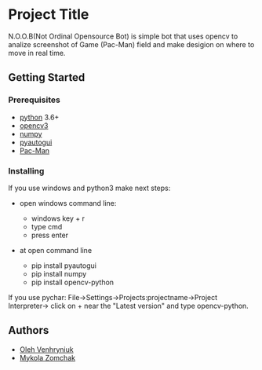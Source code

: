 # Project Title

N.O.O.B(Not Ordinal Opensource Bot) is simple bot that uses opencv to analize screenshot of Game (Pac-Man) field and make desigion on where to move in real time.

## Getting Started

### Prerequisites

* [python](https://www.python.org) 3.6+
* [opencv3](https://opencv.org/opencv-3-3.html)
* [numpy](http://www.numpy.org)
* [pyautogui](https://pyautogui.readthedocs.io/en/latest)
* [Pac-Man](https://www.microsoft.com/en-us/p/pac-man-original/9nblggh5l7vl)

### Installing

If you use windows and python3 make next steps:

- open windows command line:
  -  windows key + r
  -  type cmd
  -  press enter
  
- at open command line
  - pip install pyautogui
  - pip install numpy
  - pip install opencv-python
  
 If you use pychar:
  File->Settings->Projects:projectname->Project Interpreter-> click on + near the "Latest version" and type opencv-python.

## Authors

* [Oleh Venhryniuk](https://github.com/justOleh)
* [Mykola Zomchak](https://github.com/mykola-zomchak)

